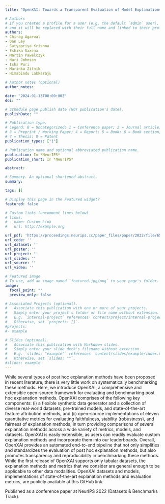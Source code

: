 ```yaml
---
title: "OpenXAI: Towards a Transparent Evaluation of Model Explanations"

# Authors
# If you created a profile for a user (e.g. the default `admin` user), write the username (folder name) here 
# and it will be replaced with their full name and linked to their profile.
authors:
- Chirag Agarwal
- Dan Ley
- Satyapriya Krishna
- Eshika Saxena
- Martin Pawelczyk
- Nari Johnson
- Isha Puri
- Marinka Zitnik
- Himabindu Lakkaraju

# Author notes (optional)
author_notes:

date: "2024-01-13T00:00:00Z"
doi: ""

# Schedule page publish date (NOT publication's date).
publishDate: ""

# Publication type.
# Legend: 0 = Uncategorized; 1 = Conference paper; 2 = Journal article;
# 3 = Preprint / Working Paper; 4 = Report; 5 = Book; 6 = Book section;
# 7 = Thesis; 8 = Patent
publication_types: ["1"]

# Publication name and optional abbreviated publication name.
publication: In *NeurIPS*
publication_short: In *NeurIPS*

abstract: 

# Summary. An optional shortened abstract.
summary: 

tags: []

# Display this page in the Featured widget?
featured: false

# Custom links (uncomment lines below)
# links:
# - name: Custom Link
#   url: http://example.org

url_pdf: 'https://proceedings.neurips.cc/paper_files/paper/2022/file/65398a0eba88c9b4a1c38ae405b125ef-Paper-Datasets_and_Benchmarks.pdf'
url_code: ''
url_dataset: ''
url_poster: ''
url_project: ''
url_slides: ''
url_source: ''
url_video: ''

# Featured image
# To use, add an image named `featured.jpg/png` to your page's folder. 
image:
  focal_point: ""
  preview_only: false

# Associated Projects (optional).
#   Associate this publication with one or more of your projects.
#   Simply enter your project's folder or file name without extension.
#   E.g. `internal-project` references `content/project/internal-project/index.md`.
#   Otherwise, set `projects: []`.
#projects:
#- example

# Slides (optional).
#   Associate this publication with Markdown slides.
#   Simply enter your slide deck's filename without extension.
#   E.g. `slides: "example"` references `content/slides/example/index.md`.
#   Otherwise, set `slides: ""`.
#slides: example
---
```


While several types of post hoc explanation methods have been proposed in recent literature, there is very little work on systematically benchmarking these methods. Here, we introduce OpenXAI, a comprehensive and extensible open-source framework for evaluating and benchmarking post hoc explanation methods. OpenXAI comprises of the following key components: (i) a flexible synthetic data generator and a collection of diverse real-world datasets, pre-trained models, and state-of-the-art feature attribution methods, and (ii) open-source implementations of eleven quantitative metrics for evaluating faithfulness, stability (robustness), and fairness of explanation methods, in turn providing comparisons of several explanation methods across a wide variety of metrics, models, and datasets. OpenXAI is easily extensible, as users can readily evaluate custom explanation methods and incorporate them into our leaderboards. Overall, OpenXAI provides an automated end-to-end pipeline that not only simplifies and standardizes the evaluation of post hoc explanation methods, but also promotes transparency and reproducibility in benchmarking these methods. While the first release of OpenXAI supports only tabular datasets, the explanation methods and metrics that we consider are general enough to be applicable to other data modalities. OpenXAI datasets and models, implementations of state-of-the-art explanation methods and evaluation metrics, are publicly available at this GitHub link.

Published as a conference paper at NeurIPS 2022 (Datasets & Benchmarks Track).
